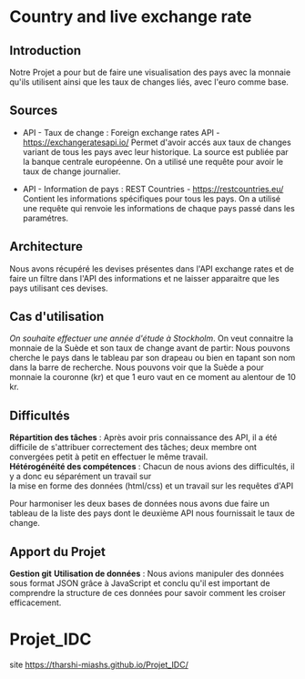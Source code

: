 # Country and live exchange rate

## Introduction
Notre Projet a pour but de faire une visualisation des pays avec la monnaie qu'ils utilisent ainsi que les taux de changes liés, avec l'euro comme base.
## Sources
* API - Taux de change :
  Foreign exchange rates API - https://exchangeratesapi.io/
  Permet d'avoir accés aux taux de changes variant de tous les pays avec leur
  historique. La source est publiée par la banque centrale européenne.
  On a utilisé une requête pour avoir le taux de change journalier.

* API - Information de pays :
  REST Countries - https://restcountries.eu/
  Contient les informations spécifiques pour tous les pays.
  On a utilisé une requête qui renvoie les informations de chaque pays passé dans les paramétres.

## Architecture
Nous avons récupéré les devises présentes dans l'API exchange rates et de faire un filtre dans l'API des informations et ne laisser apparaitre que les pays utilisant ces devises.

## Cas d'utilisation
*On souhaite effectuer une année d'étude à Stockholm*. 
On veut connaitre la monnaie de la Suède et son taux de change avant de partir: Nous pouvons cherche le pays dans le tableau par son drapeau ou bien en tapant son nom dans la barre de recherche. Nous pouvons voir que la Suède a pour monnaie la couronne (kr) et que 1 euro vaut en ce moment au alentour de 10 kr.

## Difficultés
**Répartition des tâches** : Après avoir pris connaissance des API, il a été difficile de s'attribuer correctement des tâches; deux membre ont convergées petit à petit en effectuer le même travail.  
**Hétérogénéité des compétences** : Chacun de nous avions des difficultés, il y a donc eu séparément un travail sur  
la mise en forme des données (html/css) et un travail sur les requêtes d'API

Pour harmoniser les deux bases de données nous avons due faire un tableau de la liste des pays dont le deuxième API nous fournissait le taux de change.

## Apport du Projet
**Gestion git**
**Utilisation de données** : Nous avions manipuler des données sous format JSON grâce à JavaScript et conclu qu'il est important de comprendre la structure de ces données pour savoir comment les croiser efficacement.

# Projet_IDC
 site https://tharshi-miashs.github.io/Projet_IDC/
